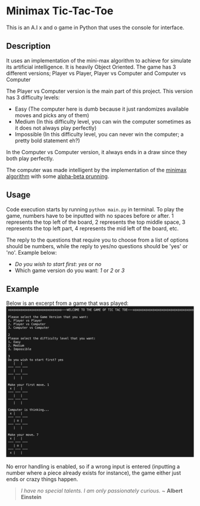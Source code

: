 # Minimax Tic-Tac-Toe
This is an A.I x and o game in Python that uses the console for interface.

## Description
It uses an implementation of the mini-max algorithm to achieve for simulate its artificial intelligence. It is heavily Object Oriented.
The game has 3 different versions; Player vs Player, Player vs Computer and Computer vs Computer

The Player vs Computer version is the main part of this project. This version has 3 difficulty levels:
* Easy (The computer here is dumb because it just randomizes available moves and picks any of them)
* Medium (In this difficulty level, you can win the computer sometimes as it does not always play perfectly)
* Impossible (In this difficulty level, you can never win the computer; a pretty bold statement eh?)

In the Computer vs Computer version, it always ends in a draw since they both play perfectly.

The computer was made intelligent by the implementation of the [minimax algorithm](https://www.youtube.com/watch?v=l-hh51ncgDI&t=494s) with some [alpha-beta prunning](https://www.youtube.com/watch?v=STjW3eH0Cik&t=1659s).

## Usage
Code execution starts by running `python main.py` in terminal.
To play the game, numbers have to be inputted with no spaces before or after. 1 represents the top left of the board, 2 represents the top middle space, 3 represents the top left part, 4 represents the mid left of the board, etc.

The reply to the questions that require you to choose from a list of options should be numbers, while the reply to yes/no questions should be 'yes' or 'no'. Example below:
* _Do you wish to start first_: _yes_ or _no_ 
* Which game version do you want: _1_ or _2_ or _3_

## Example
Below is an excerpt from a game that was played:
![Image showing gameplay of the Tic Tac Toe game](./images/tic-tac-toe.png)

No error handling is enabled, so if a wrong input is entered (inputting a number where a piece already exists for instance), the game either just ends or crazy things happen.

> _I have no special talents. I am only passionately curious._ ~ **Albert Einstein**